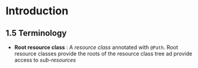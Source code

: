 # Introduction
## 1.5 Terminology
* **Root resource class** : A *resource class* annotated with `@Path`. Root resource classes provide the roots of the resource class tree ad provide access to *sub-resources* 

